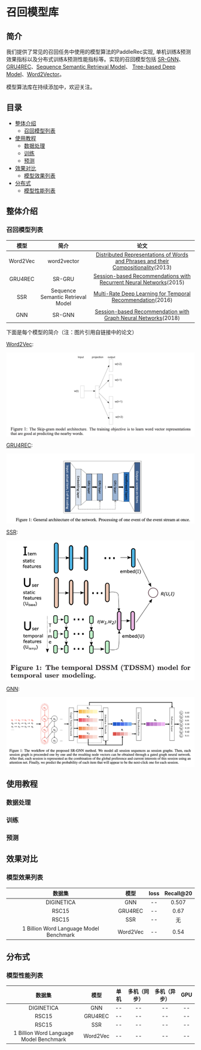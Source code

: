 # 召回模型库

## 简介
我们提供了常见的召回任务中使用的模型算法的PaddleRec实现, 单机训练&预测效果指标以及分布式训练&预测性能指标等。实现的召回模型包括 [SR-GNN](http://gitlab.baidu.com/tangwei12/paddlerec/tree/develop/models/recall/gnn)、[GRU4REC](http://gitlab.baidu.com/tangwei12/paddlerec/tree/develop/models/recall/gru4rec)、[Sequence Semantic Retrieval Model](http://gitlab.baidu.com/tangwei12/paddlerec/tree/develop/models/recall/ssr)、 [Tree-based Deep Model](http://gitlab.baidu.com/tangwei12/paddlerec/tree/develop/models/recall/tdm)、[Word2Vector](http://gitlab.baidu.com/tangwei12/paddlerec/tree/develop/models/recall/word2vec)。

模型算法库在持续添加中，欢迎关注。

## 目录
* [整体介绍](#整体介绍)
    * [召回模型列表](#召回模型列表)
* [使用教程](#使用教程)
    * [数据处理](#数据处理)
    * [训练](#训练)
    * [预测](#预测)
* [效果对比](#效果对比)
    * [模型效果列表](#模型效果列表)
* [分布式](#分布式)
    * [模型性能列表](#模型性能列表)

## 整体介绍
### 召回模型列表

|       模型        |       简介        |       论文        |
| :------------------: | :--------------------: | :---------: |
| Word2Vec | word2vector | [Distributed Representations of Words and Phrases and their Compositionality](https://papers.nips.cc/paper/5021-distributed-representations-of-words-and-phrases-and-their-compositionality.pdf)(2013) |
| GRU4REC | SR-GRU | [Session-based Recommendations with Recurrent Neural Networks](https://arxiv.org/abs/1511.06939)(2015) |
| SSR | Sequence Semantic Retrieval Model | [Multi-Rate Deep Learning for Temporal Recommendation](http://sonyis.me/paperpdf/spr209-song_sigir16.pdf)(2016) |
| GNN | SR-GNN | [Session-based Recommendation with Graph Neural Networks](https://arxiv.org/abs/1811.00855)(2018) |

下面是每个模型的简介（注：图片引用自链接中的论文）

[Word2Vec](https://papers.nips.cc/paper/5021-distributed-representations-of-words-and-phrases-and-their-compositionality.pdf):
<p align="center">
<img align="center" src="../../doc/imgs/word2vec.png">
<p>

[GRU4REC](https://arxiv.org/abs/1511.06939):
<p align="center">
<img align="center" src="../../doc/imgs/gru4rec.png">
<p>

[SSR](http://sonyis.me/paperpdf/spr209-song_sigir16.pdf):
<p align="center">
<img align="center" src="../../doc/imgs/ssr.png">
<p>

[GNN](https://arxiv.org/abs/1811.00855):
<p align="center">
<img align="center" src="../../doc/imgs/gnn.png">
<p>

## 使用教程
### 数据处理

### 训练

### 预测

## 效果对比
### 模型效果列表

|       数据集        |       模型       |       loss        |       Recall@20       | 
| :------------------: | :--------------------: | :---------: |:---------: |
|       DIGINETICA     |       GNN       |       --        |       0.507       |
|       RSC15        |       GRU4REC       |       --        |       0.67          |
|       RSC15        |       SSR       |       --        |       无          |
|       1 Billion Word Language Model Benchmark        |       Word2Vec       |       --         |       0.54          |

## 分布式
### 模型性能列表
|       数据集        |       模型       |       单机        |       多机（同步）          |       多机（异步）          |       GPU          |
| :------------------: | :--------------------: | :---------: |:---------: |:---------: |:---------: |
|       DIGINETICA        |       GNN       |       --        |       --          |       --          |       --          |
|       RSC15        |       GRU4REC       |       --        |       --          |       --          |       --          |
|       RSC15        |       SSR       |       --        |       --          |       --          |       --          |
|       1 Billion Word Language Model Benchmark        |       Word2Vec       |       --        |       --          |       --          |       --          |
